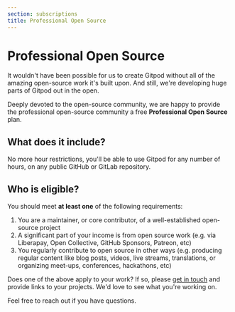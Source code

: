 ```yaml
---
section: subscriptions
title: Professional Open Source
---
```


<script context="module">
  export const prerender = true;
</script>

# Professional Open Source

It wouldn't have been possible for us to create Gitpod without all of the amazing open-source work it's built upon. And still, we're developing huge parts of Gitpod out in the open.

Deeply devoted to the open-source community, we are happy to provide the professional open-source community a free **Professional Open Source** plan.

## What does it include?

No more hour restrictions, you'll be able to use Gitpod for any number of hours, on any public GitHub or GitLab repository.

<h2 id="who-is-eligible">Who is eligible?</h2>

You should meet **at least one** of the following requirements:

1. You are a maintainer, or core contributor, of a well-established open-source project
2. A significant part of your income is from open source work (e.g. via Liberapay, Open Collective, GitHub Sponsors, Patreon, etc)
3. You regularly contribute to open source in other ways (e.g. producing regular content like blog posts, videos, live streams, translations, or organizing meet-ups, conferences, hackathons, etc)

Does one of the above apply to your work? If so, please [get in touch](/contact) and provide links to your projects. We'd love to see what you're working on.

Feel free to reach out if you have questions.
